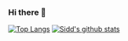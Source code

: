 ### Hi there 👋
[![Top Langs](https://github-readme-stats.vercel.app/api/top-langs/?username=cybersiddhu)](https://github.com/anuraghazra/github-readme-stats)
[![Sidd's github stats](https://github-readme-stats.vercel.app/api?username=cybersiddhu&show_icons=true&theme=nord)](https://github.com/anuraghazra/github-readme-stats)
